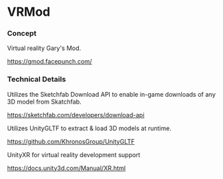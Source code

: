 # VRMod

### Concept
Virtual reality Gary's Mod.

https://gmod.facepunch.com/

### Technical Details
Utilizes the Sketchfab Download API to enable in-game downloads of any 3D model from Skatchfab.

https://sketchfab.com/developers/download-api

Utilizes UnityGLTF to extract & load 3D models at runtime.

https://github.com/KhronosGroup/UnityGLTF

UnityXR for virtual reality development support

https://docs.unity3d.com/Manual/XR.html

